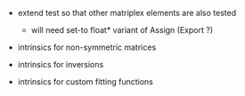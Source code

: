 * extend test so that other matriplex elements are also tested
   * will need set-to float* variant of Assign (Export ?)

* intrinsics for non-symmetric matrices

* intrinsics for inversions

* intrinsics for custom fitting functions
